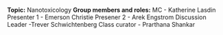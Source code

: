 **Topic:** Nanotoxicology
**Group members and roles:**
  MC - Katherine Lasdin
  Presenter 1 - Emerson Christie
  Presener 2 - Arek Engstrom
  Discussion Leader -Trever Schwichtenberg
  Class curator - Prarthana Shankar
